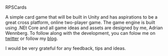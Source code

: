 RPSCards

A simple card game that will be built in Unity and has aspirations to be a great cross platform, online two-player game. The game engine is built using .NEt Core and all game ideas and assets are designed by me, Adrian Wennberg. To follow along with the development, you can folow me on [twitter](https://twitter.com/AdrianWennberg) or follow my [blog](https://adrianwennberg.wordpress.com). 

I would be very grateful for any feedback, tips and ideas. 

